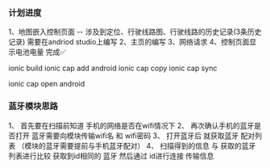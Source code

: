 ### 计划进度

1、地图嵌入控制页面 -- 涉及到定位、行驶线路图、行驶线路的历史记录(3条历史记录) 需要在andriod studio上编写
2、主页的编写
3、网络请求
4、控制页面显示电池电量   完成✅

ionic build
ionic cap add android
ionic cap copy
ionic cap sync

ionic cap open android

### 蓝牙模块思路
1、 首先要在扫描前知道 手机的网络是否在wifi情况下
2、 再次确认手机的蓝牙是否打开 蓝牙需要向模块传输wifi名 和 wifi密码
3、 打开蓝牙后 就获取蓝牙 配对列表 （模块的蓝牙需要提前与手机蓝牙配对）
4、 扫描得到的信息 与 获取的蓝牙列表进行比较 获取到id相同的 蓝牙 然后通过 id进行连接 传输信息

